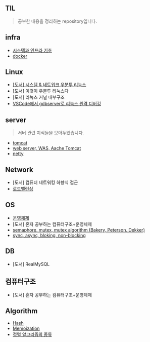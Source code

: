 ## TIL
> 공부한 내용을 정리하는 repository입니다.

## infra
- [시스템과 인프라 기초](https://github.com/AnChanUng/TIL/blob/main/infra/%EC%8B%9C%EC%8A%A4%ED%85%9C%EA%B3%BC%20%EC%9D%B8%ED%94%84%EB%9D%BC%20%EA%B8%B0%EC%B4%88.md)
- [docker](https://cookie.tistory.com/135)
  
## Linux
- [[도서] 시스템 & 네트워크 우분투 리눅스](https://github.com/AnChanUng/TIL/tree/main/linux)
- [도서] 이것이 우분투 리눅스다
- [도서] 리눅스 커널 내부구조
- [VSCode에서 gdbserver로 리눅스 원격 디버깅](https://github.com/AnChanUng/TIL/blob/main/linux/VSCode%EC%97%90%EC%84%9C%20%EB%A6%AC%EB%88%85%EC%8A%A4%20%EC%9B%90%EA%B2%A9%20GDB%20%EB%94%94%EB%B2%84%EA%B9%85%20%EA%B3%BC%EC%A0%95.md)

## server
> 서버 관련 지식들을 모아두었습니다.
- [tomcat](https://github.com/AnChanUng/TIL/blob/main/server/tomcat.md)
- [web server, WAS, Aache Tomcat](https://github.com/AnChanUng/TIL/blob/main/server/web%20server%2C%20WAS%2C%20Apache%20Tomcat.md)
- [netty](https://github.com/AnChanUng/TIL/blob/main/server/netty.md)

## Network
- [도서] 컴퓨터 네트워킹 하향식 접근
- [로드밸런싱](https://github.com/AnChanUng/TIL/blob/main/network/%EB%A1%9C%EB%93%9C%EB%B0%B8%EB%9F%B0%EC%8B%B1.md)

## OS
- [운영체제](https://github.com/AnChanUng/TIL/blob/main/operating%20system/os-outline.md)
- [도서] 혼자 공부하는 컴퓨터구조+운영체제
- [semaphore, mutex, mutex algorithm (Bakery, Peterson, Dekker)](https://github.com/AnChanUng/TIL/blob/main/operating%20system/semaphore%2C%20mutex.md)
- [sync, async, bloking, non-blocking](https://github.com/AnChanUng/TIL/blob/main/operating%20system/sync%2C%20async%2C%20bloking%2C%20non-blocking.md)
## DB
- [도서] RealMySQL

## 컴퓨터구조
- [도서] 혼자 공부하는 컴퓨터구조+운영체제

## Algorithm
- [Hash](https://github.com/AnChanUng/TIL/blob/main/algorithm/hash.md)
- [Memoization](https://github.com/AnChanUng/TIL/blob/main/algorithm/memoization.md)
- [정렬 알고리즘의 종류](https://github.com/AnChanUng/TIL/tree/main/algorithm)
